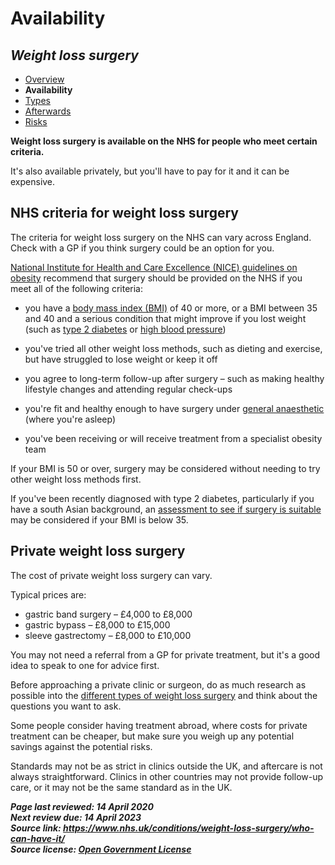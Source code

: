 <!-- weight-loss-surgery-who-can-have-it -->

# **Availability**

## *Weight loss surgery*

- [Overview](weight-loss-surgery)
- **Availability**
- [Types](weight-loss-surgery-types.md)
- [Afterwards](weight-loss-surgery-afterwards.md)
- [Risks](weight-loss-surgery-risks.md)

**Weight loss surgery is available on the NHS for people who meet certain criteria.**

It's also available privately, but you'll have to pay for it and it can be expensive.

## NHS criteria for weight loss surgery

The criteria for weight loss surgery on the NHS can vary across England. Check with a GP if you think surgery could be an option for you.

[National Institute for Health and Care Excellence (NICE) guidelines on obesity](https://www.nice.org.uk/guidance/cg189/chapter/1-Recommendations) recommend that surgery should be provided on the NHS if you meet all of the following criteria:

- you have a [body mass index (BMI)](https://www.nhs.uk/common-health-questions/lifestyle/what-is-the-body-mass-index-bmi/) of 40 or more, or a BMI between 35 and 40 and a serious condition that might improve if you lost weight (such as [type 2 diabetes](type-2-diabetes.md) or [high blood pressure](https://www.nhs.uk/conditions/Blood-pressure-(high)/Pages/Introduction.aspx))
<!-- FIXME: UNKNOWN LINK -->

- you've tried all other weight loss methods, such as dieting and exercise, but have struggled to lose weight or keep it off

- you agree to long-term follow-up after surgery – such as making healthy lifestyle changes and attending regular check-ups

- you're fit and healthy enough to have surgery under [general anaesthetic](general-anaesthesia.md) (where you're asleep)

- you've been receiving or will receive treatment from a specialist obesity team

If your BMI is 50 or over, surgery may be considered without needing to try other weight loss methods first.

If you've been recently diagnosed with type 2 diabetes, particularly if you have a south Asian background, an [assessment to see if surgery is suitable](https://www.nhs.uk/conditions/weight-loss-surgery/types/#assessment) may be considered if your BMI is below 35.
<!-- FIXME: UNKNOWN LINK -->

## Private weight loss surgery

The cost of private weight loss surgery can vary.

Typical prices are:

- gastric band surgery – £4,000 to £8,000
- gastric bypass – £8,000 to £15,000
- sleeve gastrectomy – £8,000 to £10,000

You may not need a referral from a GP for private treatment, but it's a good idea to speak to one for advice first.

Before approaching a private clinic or surgeon, do as much research as possible into the [different types of weight loss surgery](weight-loss-surgery-types.md) and think about the questions you want to ask.

Some people consider having treatment abroad, where costs for private  treatment can be cheaper, but make sure you weigh up any potential  savings against the potential risks.

Standards may not be as  strict in clinics outside the UK, and aftercare is not always  straightforward. Clinics in other countries may not provide follow-up  care, or it may not be the same standard as in the UK.

***Page last reviewed: 14 April 2020  
Next review due: 14 April 2023  
Source link: <https://www.nhs.uk/conditions/weight-loss-surgery/who-can-have-it/>  
Source license: [Open Government License](http://www.nationalarchives.gov.uk/doc/open-government-licence/version/3/)***
